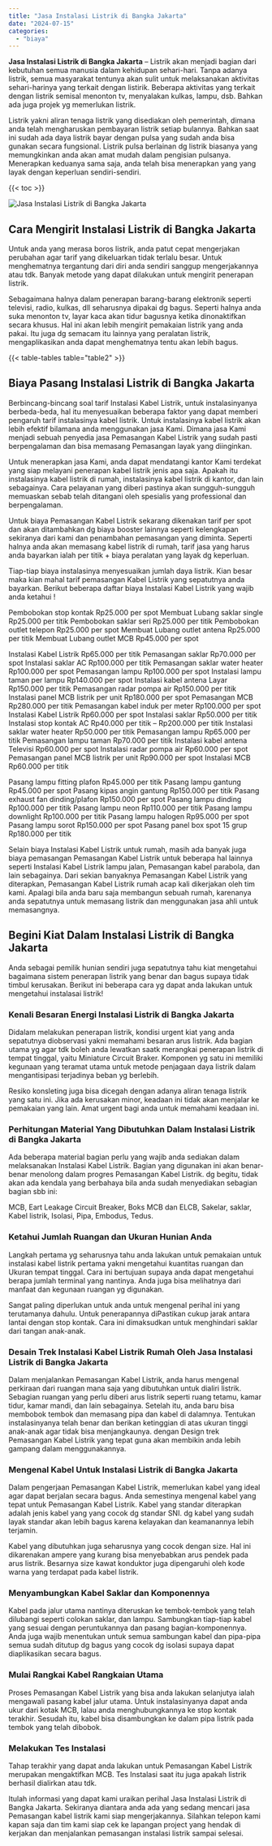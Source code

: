 ```yaml
---
title: "Jasa Instalasi Listrik di Bangka Jakarta"
date: "2024-07-15"
categories: 
  - "biaya"
---
```


**Jasa Instalasi Listrik di Bangka Jakarta** – Listrik akan menjadi bagian dari kebutuhan semua manusia dalam kehidupan sehari-hari. Tanpa adanya listrik, semua masyarakat tentunya akan sulit untuk melaksanakan aktivitas sehari-harinya yang terkait dengan listirik. Beberapa aktivitas yang terkait dengan listrik semisal menonton tv, menyalakan kulkas, lampu, dsb. Bahkan ada juga projek yg memerlukan listrik.

Listrik yakni aliran tenaga listrik yang disediakan oleh pemerintah, dimana anda telah mengharuskan pembayaran listrik setiap bulannya. Bahkan saat ini sudah ada daya listrik bayar dengan pulsa yang sudah anda bisa gunakan secara fungsional. Listrik pulsa berlainan dg listrik biasanya yang memungkinkan anda akan amat mudah dalam pengisian pulsanya. Menerapkan keduanya sama saja, anda telah bisa menerapkan yang yang layak dengan keperluan sendiri-sendiri.

{{< toc >}}

![Jasa Instalasi Listrik di Bangka Jakarta](/images/instalasi-listrik-murah38.png)

## Cara Mengirit Instalasi Listrik di Bangka Jakarta

Untuk anda yang merasa boros listrik, anda patut cepat mengerjakan perubahan agar tarif yang dikeluarkan tidak terlalu besar. Untuk menghematnya tergantung dari diri anda sendiri sanggup mengerjakannya atau tdk. Banyak metode yang dapat dilakukan untuk mengirit penerapan listrik.

Sebagaimana halnya dalam penerapan barang-barang elektronik seperti televisi, radio, kulkas, dll seharusnya dipakai dg bagus. Seperti halnya anda suka menonton tv, layar kaca akan tidur bagusnya ketika dinonaktifkan secara khusus. Hal ini akan lebih mengirit pemakaian listrik yang anda pakai. Itu juga dg semacam itu lainnya yang peralatan listrik, mengaplikasikan anda dapat menghematnya tentu akan lebih bagus.

{{< table-tables table="table2" >}}

## Biaya Pasang Instalasi Listrik di Bangka Jakarta

Berbincang-bincang soal tarif Instalasi Kabel Listrik, untuk instalasinyanya berbeda-beda, hal itu menyesuaikan beberapa faktor yang dapat memberi pengaruh tarif instalasinya kabel listrik. Untuk instalasinya kabel listrik akan lebih efektif bilamana anda menggunakan jasa Kami. Dimana jasa Kami menjadi sebuah penyedia jasa Pemasangan Kabel Listrik yang sudah pasti berpengalaman dan bisa memasang Pemasangan layak yang diinginkan.

Untuk menerapkan jasa Kami, anda dapat mendatangi kantor Kami terdekat yang siap melayani penerapan kabel listrik jenis apa saja. Apakah itu instalasinya kabel listrik di rumah, instalasinya kabel listrik di kantor, dan lain sebagainya. Cara pelayanan yang diberi pastinya akan sungguh-sungguh memuaskan sebab telah ditangani oleh spesialis yang professional dan berpengalaman.

Untuk biaya Pemasangan Kabel Listrik sekarang dikenakan tarif per spot dan akan ditambahkan dg biaya booster lainnya seperti kelengkapan sekiranya dari kami dan penambahan pemasangan yang diminta. Seperti halnya anda akan memasang kabel listrik di rumah, tarif jasa yang harus anda bayarkan ialah per titik + biaya peralatan yang layak dg keperluan.

Tiap-tiap biaya instalasinya menyesuaikan jumlah daya listrik. Kian besar maka kian mahal tarif pemasangan Kabel Listrik yang sepatutnya anda bayarkan. Berikut beberapa daftar biaya Instalasi Kabel Listrik yang wajib anda ketahui !

Pembobokan stop kontak Rp25.000 per spot Membuat Lubang saklar single Rp25.000 per titik Pembobokan saklar seri Rp25.000 per titik Pembobokan outlet telepon Rp25.000 per spot Membuat Lubang outlet antena Rp25.000 per titik Membuat Lubang outlet MCB Rp45.000 per spot

Instalasi Kabel Listrik Rp65.000 per titik Pemasangan saklar Rp70.000 per spot Instalasi saklar AC Rp100.000 per titik Pemasangan saklar water heater Rp100.000 per spot Pemasangan lampu Rp100.000 per spot Instalasi lampu taman per lampu Rp140.000 per spot Instalasi kabel antena Layar Rp150.000 per titik Pemasangan radar pompa air Rp150.000 per titik Instalasi panel MCB listrik per unit Rp180.000 per spot Pemasangan MCB Rp280.000 per titik Pemasangan kabel induk per meter Rp100.000 per spot Instalasi Kabel Listrik Rp60.000 per spot Instalasi saklar Rp50.000 per titik Instalasi stop kontak AC Rp40.000 per titik – Rp200.000 per titik Instalasi saklar water heater Rp50.000 per titik Pemasangan lampu Rp65.000 per titik Pemasangan lampu taman Rp70.000 per titik Instalasi kabel antena Televisi Rp60.000 per spot Instalasi radar pompa air Rp60.000 per spot Pemasangan panel MCB listrik per unit Rp90.000 per spot Instalasi MCB Rp60.000 per titik

Pasang lampu fitting plafon Rp45.000 per titik Pasang lampu gantung Rp45.000 per spot Pasang kipas angin gantung Rp150.000 per titik Pasang exhaust fan dinding/plafon Rp150.000 per spot Pasang lampu dinding Rp100.000 per titik Pasang lampu neon Rp110.000 per titik Pasang lampu downlight Rp100.000 per titik Pasang lampu halogen Rp95.000 per spot Pasang lampu sorot Rp150.000 per spot Pasang panel box spot 15 grup Rp180.000 per titik

Selain biaya Instalasi Kabel Listrik untuk rumah, masih ada banyak juga biaya pemasangan Pemasangan Kabel Listrik untuk beberapa hal lainnya seperti Instalasi Kabel Listrik lampu jalan, Pemasangan kabel parabola, dan lain sebagainya. Dari sekian banyaknya Pemasangan Kabel Listrik yang diterapkan, Pemasangan Kabel Listrik rumah acap kali dikerjakan oleh tim kami. Apalagi bila anda baru saja membangun sebuah rumah, karenanya anda sepatutnya untuk memasang listrik dan menggunakan jasa ahli untuk memasangnya.

## Begini Kiat Dalam Instalasi Listrik di Bangka Jakarta


Anda sebagai pemilik hunian sendiri juga sepatutnya tahu kiat mengetahui bagaimana sistem penerapan listrik yang benar dan bagus supaya tidak timbul kerusakan. Berikut ini beberapa cara yg dapat anda lakukan untuk mengetahui instalasai listrik!

### Kenali Besaran Energi Instalasi Listrik di Bangka Jakarta

Didalam melakukan penerapan listrik, kondisi urgent kiat yang anda sepatutnya diobservasi yakni memahami besaran arus listrik. Ada bagian utama yg agar tdk boleh anda lewatkan saatk merangkai penerapan listrik di tempat tinggal, yaitu Miniature Circuit Braker. Komponen yg satu ini memiliki kegunaan yang teramat utama untuk metode penjagaan daya listrik dalam mengantisipasi terjadinya beban yg berlebih.

Resiko konsleting juga bisa dicegah dengan adanya aliran tenaga listrik yang satu ini. Jika ada kerusakan minor, keadaan ini tidak akan menjalar ke pemakaian yang lain. Amat urgent bagi anda untuk memahami keadaan ini.

### Perhitungan Material Yang Dibutuhkan Dalam Instalasi Listrik di Bangka Jakarta

Ada beberapa material bagian perlu yang wajib anda sediakan dalam melaksanakan Instalasi Kabel Listrik. Bagian yang digunakan ini akan benar-benar menolong dalam progres Pemasangan Kabel Listrik. dg begitu, tidak akan ada kendala yang berbahaya bila anda sudah menyediakan sebagian bagian sbb ini:

MCB, Eart Leakage Circuit Breaker, Boks MCB dan ELCB, Sakelar, saklar, Kabel listrik, Isolasi, Pipa, Embodus, Tedus.

### Ketahui Jumlah Ruangan dan Ukuran Hunian Anda

Langkah pertama yg seharusnya tahu anda lakukan untuk pemakaian untuk instalasi kabel listrik pertama yakni mengetahui kuantitas ruangan dan Ukuran tempat tinggal. Cara ini bertujuan supaya anda dapat mengetahui berapa jumlah terminal yang nantinya. Anda juga bisa melihatnya dari manfaat dan kegunaan ruangan yg digunakan.

Sangat paling diperlukan untuk anda untuk mengenal perihal ini yang terutamanya dahulu. Untuk penerapannya diPastikan cukup jarak antara lantai dengan stop kontak. Cara ini dimaksudkan untuk menghindari saklar dari tangan anak-anak.

### Desain Trek Instalasi Kabel Listrik Rumah Oleh Jasa Instalasi Listrik di Bangka Jakarta

Dalam menjalankan Pemasangan Kabel Listrik, anda harus mengenal perkiraan dari ruangan mana saja yang dibutuhkan untuk dialiri listrik. Sebagian ruangan yang perlu diberi arus listrik seperti ruang tetamu, kamar tidur, kamar mandi, dan lain sebagainya. Setelah itu, anda baru bisa membobok tembok dan memasang pipa dan kabel di dalamnya. Tentukan instalasinyanya telah benar dan berikan ketinggian di atas ukuran tinggi anak-anak agar tidak bisa menjangkaunya. dengan Design trek Pemasangan Kabel Listrik yang tepat guna akan membikin anda lebih gampang dalam menggunakannya.

### Mengenal Kabel Untuk Instalasi Listrik di Bangka Jakarta

Dalam pengerjaan Pemasangan Kabel Listrik, memerlukan kabel yang ideal agar dapat berjalan secara bagus. Anda semestinya mengenal kabel yang tepat untuk Pemasangan Kabel Listrik. Kabel yang standar diterapkan adalah jenis kabel yang yang cocok dg standar SNI. dg kabel yang sudah layak standar akan lebih bagus karena kelayakan dan keamanannya lebih terjamin.

Kabel yang dibutuhkan juga seharusnya yang cocok dengan size. Hal ini dikarenakan ampere yang kurang bisa menyebabkan arus pendek pada arus listrik. Besarnya size kawat konduktor juga dipengaruhi oleh kode warna yang terdapat pada kabel listrik.

### Menyambungkan Kabel Saklar dan Komponennya

Kabel pada jalur utama nantinya diteruskan ke tembok-tembok yang telah dilubangi seperti colokan saklar, dan lampu. Sambungkan tiap-tiap kabel yang sesuai dengan peruntukannya dan pasang bagian-komponennya. Anda juga wajib menentukan untuk semua sambungan kabel dan pipa-pipa semua sudah ditutup dg bagus yang cocok dg isolasi supaya dapat diaplikasikan secara bagus.

### Mulai Rangkai Kabel Rangkaian Utama

Proses Pemasangan Kabel Listrik yang bisa anda lakukan selanjutya ialah mengawali pasang kabel jalur utama. Untuk instalasinyanya dapat anda ukur dari kotak MCB, lalau anda menghubungkannya ke stop kontak terakhir. Sesudah itu, kabel bisa disambungkan ke dalam pipa listrik pada tembok yang telah dibobok.

### Melakukan Tes Instalasi

Tahap terakhir yang dapat anda lakukan untuk Pemasangan Kabel Listrik merupakan mengaktifkan MCB. Tes Instalasi saat itu juga apakah listrik berhasil dialirkan atau tdk.

Itulah informasi yang dapat kami uraikan perihal Jasa Instalasi Listrik di Bangka Jakarta. Sekiranya diantara anda ada yang sedang mencari jasa Pemasangan kabel listrik kami siap mengerjakannya. Silahkan telepon kami kapan saja dan tim kami siap cek ke lapangan project yang hendak di kerjakan dan menjalankan pemasangan instalasi listrik sampai selesai.
